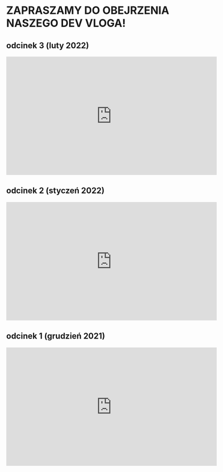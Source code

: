 # ZAPRASZAMY DO OBEJRZENIA NASZEGO DEV VLOGA!

## odcinek 3 (luty 2022)

<iframe width="560" height="315" src="https://www.youtube.com/embed/IzfjiRAJ2VA" title="YouTube video player" frameborder="0" allow="accelerometer; autoplay; clipboard-write; encrypted-media; gyroscope; picture-in-picture" allowfullscreen></iframe>

## odcinek 2 (styczeń 2022)

<iframe width="560" height="315" src="https://www.youtube.com/embed/fOTBtoNmCuw" title="YouTube video player" frameborder="0" allow="accelerometer; autoplay; clipboard-write; encrypted-media; gyroscope; picture-in-picture" allowfullscreen></iframe>

## odcinek 1 (grudzień 2021)

<iframe width="560" height="315" src="https://www.youtube.com/embed/TUHikZDpMxo" title="YouTube video player" frameborder="0" allow="accelerometer; autoplay; clipboard-write; encrypted-media; gyroscope; picture-in-picture" allowfullscreen></iframe>

